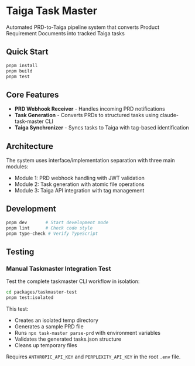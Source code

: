 # Taiga Task Master

Automated PRD-to-Taiga pipeline system that converts Product Requirement Documents into tracked Taiga tasks

## Quick Start

```bash
pnpm install
pnpm build
pnpm test
```

## Core Features

- **PRD Webhook Receiver** - Handles incoming PRD notifications
- **Task Generation** - Converts PRDs to structured tasks using claude-task-master CLI
- **Taiga Synchronizer** - Syncs tasks to Taiga with tag-based identification

## Architecture

The system uses interface/implementation separation with three main modules:

- Module 1: PRD webhook handling with JWT validation
- Module 2: Task generation with atomic file operations
- Module 3: Taiga API integration with tag management

## Development

```bash
pnpm dev       # Start development mode
pnpm lint      # Check code style
pnpm type-check # Verify TypeScript
```

## Testing

### Manual Taskmaster Integration Test

Test the complete taskmaster CLI workflow in isolation:

```bash
cd packages/taskmaster-test
pnpm test:isolated
```

This test:

- Creates an isolated temp directory
- Generates a sample PRD file
- Runs `npx task-master parse-prd` with environment variables
- Validates the generated tasks.json structure
- Cleans up temporary files

Requires `ANTHROPIC_API_KEY` and `PERPLEXITY_API_KEY` in the root `.env` file.
